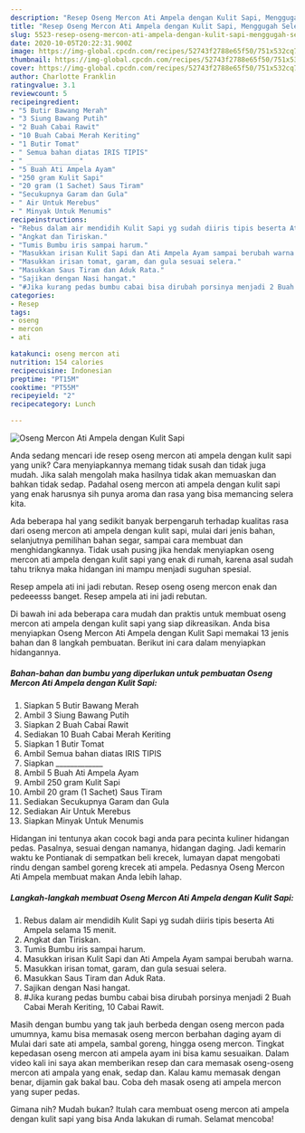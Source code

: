 ```yaml
---
description: "Resep Oseng Mercon Ati Ampela dengan Kulit Sapi, Menggugah Selera"
title: "Resep Oseng Mercon Ati Ampela dengan Kulit Sapi, Menggugah Selera"
slug: 5523-resep-oseng-mercon-ati-ampela-dengan-kulit-sapi-menggugah-selera
date: 2020-10-05T20:22:31.900Z
image: https://img-global.cpcdn.com/recipes/52743f2788e65f50/751x532cq70/oseng-mercon-ati-ampela-dengan-kulit-sapi-foto-resep-utama.jpg
thumbnail: https://img-global.cpcdn.com/recipes/52743f2788e65f50/751x532cq70/oseng-mercon-ati-ampela-dengan-kulit-sapi-foto-resep-utama.jpg
cover: https://img-global.cpcdn.com/recipes/52743f2788e65f50/751x532cq70/oseng-mercon-ati-ampela-dengan-kulit-sapi-foto-resep-utama.jpg
author: Charlotte Franklin
ratingvalue: 3.1
reviewcount: 5
recipeingredient:
- "5 Butir Bawang Merah"
- "3 Siung Bawang Putih"
- "2 Buah Cabai Rawit"
- "10 Buah Cabai Merah Keriting"
- "1 Butir Tomat"
- " Semua bahan diatas IRIS TIPIS"
- " _____________"
- "5 Buah Ati Ampela Ayam"
- "250 gram Kulit Sapi"
- "20 gram (1 Sachet) Saus Tiram"
- "Secukupnya Garam dan Gula"
- " Air Untuk Merebus"
- " Minyak Untuk Menumis"
recipeinstructions:
- "Rebus dalam air mendidih Kulit Sapi yg sudah diiris tipis beserta Ati Ampela selama 15 menit."
- "Angkat dan Tiriskan."
- "Tumis Bumbu iris sampai harum."
- "Masukkan irisan Kulit Sapi dan Ati Ampela Ayam sampai berubah warna."
- "Masukkan irisan tomat, garam, dan gula sesuai selera."
- "Masukkan Saus Tiram dan Aduk Rata."
- "Sajikan dengan Nasi hangat."
- "#Jika kurang pedas bumbu cabai bisa dirubah porsinya menjadi 2 Buah Cabai Merah Keriting, 10 Cabai Rawit."
categories:
- Resep
tags:
- oseng
- mercon
- ati

katakunci: oseng mercon ati 
nutrition: 154 calories
recipecuisine: Indonesian
preptime: "PT15M"
cooktime: "PT55M"
recipeyield: "2"
recipecategory: Lunch

---
```



![Oseng Mercon Ati Ampela dengan Kulit Sapi](https://img-global.cpcdn.com/recipes/52743f2788e65f50/751x532cq70/oseng-mercon-ati-ampela-dengan-kulit-sapi-foto-resep-utama.jpg)

Anda sedang mencari ide resep oseng mercon ati ampela dengan kulit sapi yang unik? Cara menyiapkannya memang tidak susah dan tidak juga mudah. Jika salah mengolah maka hasilnya tidak akan memuaskan dan bahkan tidak sedap. Padahal oseng mercon ati ampela dengan kulit sapi yang enak harusnya sih punya aroma dan rasa yang bisa memancing selera kita.

Ada beberapa hal yang sedikit banyak berpengaruh terhadap kualitas rasa dari oseng mercon ati ampela dengan kulit sapi, mulai dari jenis bahan, selanjutnya pemilihan bahan segar, sampai cara membuat dan menghidangkannya. Tidak usah pusing jika hendak menyiapkan oseng mercon ati ampela dengan kulit sapi yang enak di rumah, karena asal sudah tahu triknya maka hidangan ini mampu menjadi suguhan spesial.

Resep ampela ati ini jadi rebutan. Resep oseng oseng mercon enak dan pedeeesss banget. Resep ampela ati ini jadi rebutan.


Di bawah ini ada beberapa cara mudah dan praktis untuk membuat oseng mercon ati ampela dengan kulit sapi yang siap dikreasikan. Anda bisa menyiapkan Oseng Mercon Ati Ampela dengan Kulit Sapi memakai 13 jenis bahan dan 8 langkah pembuatan. Berikut ini cara dalam menyiapkan hidangannya.

<!--inarticleads1-->

##### Bahan-bahan dan bumbu yang diperlukan untuk pembuatan Oseng Mercon Ati Ampela dengan Kulit Sapi:

1. Siapkan 5 Butir Bawang Merah
1. Ambil 3 Siung Bawang Putih
1. Siapkan 2 Buah Cabai Rawit
1. Sediakan 10 Buah Cabai Merah Keriting
1. Siapkan 1 Butir Tomat
1. Ambil  Semua bahan diatas IRIS TIPIS
1. Siapkan  _____________
1. Ambil 5 Buah Ati Ampela Ayam
1. Ambil 250 gram Kulit Sapi
1. Ambil 20 gram (1 Sachet) Saus Tiram
1. Sediakan Secukupnya Garam dan Gula
1. Sediakan  Air Untuk Merebus
1. Siapkan  Minyak Untuk Menumis


Hidangan ini tentunya akan cocok bagi anda para pecinta kuliner hidangan pedas. Pasalnya, sesuai dengan namanya, hidangan daging. Jadi kemarin waktu ke Pontianak di sempatkan beli krecek, lumayan dapat mengobati rindu dengan sambel goreng krecek ati ampela. Pedasnya Oseng Mercon Ati Ampela membuat makan Anda lebih lahap. 

<!--inarticleads2-->

##### Langkah-langkah membuat Oseng Mercon Ati Ampela dengan Kulit Sapi:

1. Rebus dalam air mendidih Kulit Sapi yg sudah diiris tipis beserta Ati Ampela selama 15 menit.
1. Angkat dan Tiriskan.
1. Tumis Bumbu iris sampai harum.
1. Masukkan irisan Kulit Sapi dan Ati Ampela Ayam sampai berubah warna.
1. Masukkan irisan tomat, garam, dan gula sesuai selera.
1. Masukkan Saus Tiram dan Aduk Rata.
1. Sajikan dengan Nasi hangat.
1. #Jika kurang pedas bumbu cabai bisa dirubah porsinya menjadi 2 Buah Cabai Merah Keriting, 10 Cabai Rawit.


Masih dengan bumbu yang tak jauh berbeda dengan oseng mercon pada umumnya, kamu bisa memasak oseng mercon berbahan daging ayam di Mulai dari sate ati ampela, sambal goreng, hingga oseng mercon. Tingkat kepedasan oseng mercon ati ampela ayam ini bisa kamu sesuaikan. Dalam video kali ini saya akan memberikan resep dan cara memasak oseng-oseng mercon ati ampala yang enak, sedap dan. Kalau kamu memasak dengan benar, dijamin gak bakal bau. Coba deh masak oseng ati ampela mercon yang super pedas. 

Gimana nih? Mudah bukan? Itulah cara membuat oseng mercon ati ampela dengan kulit sapi yang bisa Anda lakukan di rumah. Selamat mencoba!
